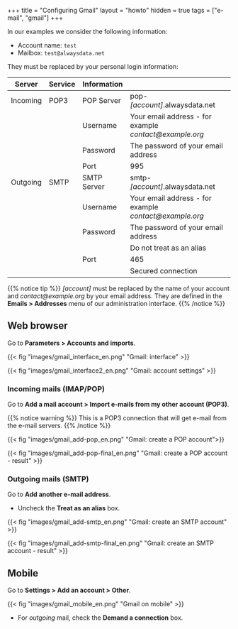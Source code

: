 +++
title = "Configuring Gmail"
layout = "howto"
hidden = true
tags = ["e-mail", "gmail"]
+++

In our examples we consider the following information:

- Account name: `test`
- Mailbox: `test@alwaysdata.net`

They must be replaced by your personal login information: 

|Server|Service|Information||
|---|---|---|---|
|Incoming|POP3|POP Server|pop-*[account]*.alwaysdata.net|
|||Username|Your email address - for example *contact\@example.org*|
|||Password|The password of your email address|
|||Port|995|
|Outgoing|SMTP|SMTP Server|smtp-*[account]*.alwaysdata.net|
|||Username|Your email address - for example *contact\@example.org*|
|||Password|The password of your email address|
||||Do not treat as an alias|
|||Port|465|
||||Secured connection|

{{% notice tip %}}
 *[account]* must be replaced by the name of your account and *contact\@example.org* by your email address. They are defined in the **Emails > Addresses** menu of our administration interface.
{{% /notice %}}

## Web browser

Go to **Parameters > Accounts and imports**.

{{< fig "images/gmail_interface_en.png" "Gmail: interface" >}}

{{< fig "images/gmail_interface2_en.png" "Gmail: account settings" >}}

### Incoming mails (IMAP/POP)

Go to **Add a mail account > Import e-mails from my other account (POP3)**.

{{% notice warning %}}
This is a POP3 connection that will get e-mail from the e-mail servers.
{{% /notice %}}

{{< fig "images/gmail_add-pop_en.png" "Gmail: create a POP account">}}

{{< fig "images/gmail_add-pop-final_en.png" "Gmail: create a POP account - result" >}}

### Outgoing mails (SMTP)

Go to **Add another e-mail address**.

- Uncheck the **Treat as an alias** box.

{{< fig "images/gmail_add-smtp_en.png" "Gmail: create an SMTP account" >}}

{{< fig "images/gmail_add-smtp-final_en.png" "Gmail: create an SMTP account - result" >}}

## Mobile

Go to **Settings > Add an account > Other**.

{{< fig "images/gmail_mobile_en.png" "Gmail on mobile" >}}

- For *outgoing* mail, check the **Demand a connection** box.
